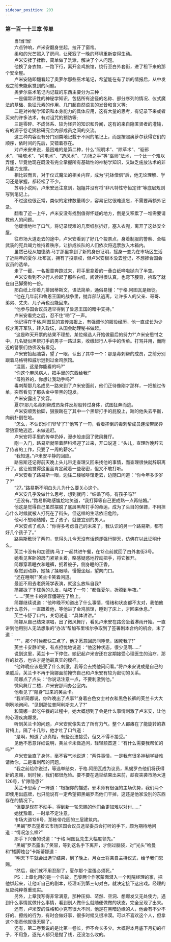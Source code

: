 ```yaml
---
sidebar_position: 203
---
```

### 第一百一十三章 传单  


　　当!当!当!  
　　六点钟响，卢米安翻身坐起，拉开了窗帘。  
　　柔和的光芒照入了房间，让死寂了一晚的环境重新变得生动。  
　　卢米安揉了揉脸，简单做了洗漱，解决了个人问题。  
　　他换了身衣物，一路下行，离开金鸡旅馆，绕行至白外套街，进了租下来的那个安全屋。  
　　卢米安随即翻看起了奥萝尔那些巫术笔记，希望能在有了新的情报后，从中发现之前未能察觉到的问题。  
　　奥萝尔巫术笔记内记载的东西主要分为三种：  
　　一是偏常识性的神秘学知识，包括所有途径的名称、部分序列的情况、仪式魔法的基础、象征元素的作用、几门超自然语言的发音和含义等;  
　　二是对神秘学知识和本身能力的具体应用，这有大量的思考，有记录下来或者买来的许多法术，有对诅咒的预防等;  
　　三是零碎、不成体系、较为怪异的知识和异闻，这有的来自隐匿贤者的灌输，有的源于卷毛狒狒研究会内部成员之间的交流。  
　　这三种内容没有分门别类地记载于不同的笔记上，而是按照奥萝尔获得它们的顺序，依时间的先后，交错着存在。  
　　对卢米安来说，最困难的是第二种，什么“照明术”、“除草术”、“驱邪术”、“唤魂术”、“闪电术”、“造风术”、“力场之手”等“巫师”法术，一个比一个难以弄懂，毕竟他现在既没有完全掌握所有基础性的神秘学知识，又缺乏施放法术的非凡能力支撑。  
　　相比较而言，对于仪式魔法的相关内容，成为“托钵僧侣”后，他无论理解、学习还是掌握，都轻松了不少。  
　　苏明小说网，卢米安还注意到，姐姐并没有将“非凡特性守恒定律”等底层规则写到笔记上。  
　　不过这也很正常，类似的定律数量稀少，容易记忆很难遗忘，不需要再额外记录。  
　　翻看了近一上午，卢米安没有找到值得怀疑的地方，倒是又积累了一堆需要请教他人的问题。  
　　他缓慢地吐了口气，将记录疑难的几页纸张折好，塞入衣兜，离开了这处安全屋。  
　　往市场大道走去的途中，卢米安看到了好几个投票点，身着制服的警察、全幅武装的宪兵竭力维持着秩序，让排成长队的人们依次将选票放入木箱内。  
　　虽然已经从加德纳.马丁那里拿到了新的身份证明，摇身一变为在市场区生活了近两年的夏尔.杜布瓦，拥有了投票权，但卢米安根本没去登记，不想掺合国会议员的选举。  
　　走了一截，一名报童奔跑过来，将手里拿着的一叠白纸哗啦抛向了半空。  
　　卢米安看到不少行人捡起了那些白纸，阅读得很认真，也弯下腰背，拾取了就在自己脚旁的一份。  
　　那白纸上印着几排因蒂斯文，语法简单，通俗易懂：“于格.阿图瓦是叛徒。  
　　“他在几年前和鲁恩王国的战争里，抛弃部队逃离，让许多人的父亲、哥哥、弟弟、丈夫、儿子再也没能回来。  
　　“他参与国会议员选举得到了鲁恩王国的暗中支持。”  
　　卢米安看完之后，忍不住“哟”了一声。  
　　他记得在于格.阿图瓦的宣传海报上，有强调他的服役经历，他一直成长为少校才离开军队，转入政坛，从国会助理秘书做起。  
　　“这是昨天开票的结果不理想，某位候选人开始做最后的努力?”卢米安思忖之中，几名疑似黑帮打手的男子一路过来，收缴起行人手中的传单。打骂并用，而附近的警察们仿佛没有看见。  
　　卢米安抬起脑袋，望了一眼，认出了其中一个：那是毒刺帮的成员，之前分别跟着马格特和威尔逊到过金鸡旅馆。  
　　“混蛋，这是你能看的吗?”  
　　“你这个麻风病人，把手里的东西给我!”  
　　“母狗养的，你想让我动手吗?”  
　　毒刺帮那几名成员一路来到了卢米安面前，他们正待像刚才那样，一把抢过传单，突然看见了那头金中带黑的短发。  
　　卢米安露出了笑容。  
　　夏尔!那几名毒刺帮成员条件反射般转过身体，试图狂奔而逃。  
　　卢米安顺势抬脚，狠狠踹在了其中一个黑帮打手的屁股上，踹的他失去平衡，向前扑倒在地。  
　　“怎么，不认识你们爷爷了?”他骂了一句，看着摔倒的毒刺帮成员连滚带爬异常狼狈地逃远，未做追赶。  
　　卢米安将手里的传单扔掉，漫步般走回了微风舞厅。  
　　刚一入门，路易斯就带着萨科塔迎了过来，开口说道：“头儿，查理昨晚辞去了侍者的工作，只要了一周的薪水。”  
　　“我知道。”卢米安平静的回应。  
　　路易斯还记得前天晚上头儿带走查理又回来找他的事情，而查理很快就辞职离开了。这让他觉得这里面肯定藏着一些秘密，但又不敢打听。  
　　卢米安看了路易斯一眼，边往二楼咖啡馆走去，边随口问道：“你今年多少岁了?”  
　　“27。”路易斯不明白头儿为什么要关心这个。  
　　卢米安几乎没做什么思考，想到就问：“结婚了吗，有孩子吗?”  
　　“还没有。”路易斯略感尴尬地笑道，“我打算等自己更成熟一点再结婚。”  
　　他这是觉得自己虽然摆脱了底层黑帮打手的命运，成为了头目的保镖，不用担心什么时候就被人打死在了街头，但这样的生活依旧危险。  
　　他可不想刚结婚，生了孩子，就便宜别的男人。  
　　卢米安点了点头：“你得多考虑自己的未来了，我认识的另一个路易斯，都有好几个孩子了。”  
　　路易斯敷衍了两句，觉得头儿今天没有话题却强行聊天，仿佛在以此证明什么。  
　　芙兰卡没有和加德纳.马丁一起共进午餐，在12点前就回了白外套街3号。  
　　她看见客卧的房门紧紧关着，略感疑惑地拧动把手，将它推开。  
　　简娜穿着睡衣和睡裤，拥着被子，侧身睡的正香。  
　　察觉到动静，她揉了揉眼睛，慢慢坐起，望向门口。  
　　“还在睡啊?”芙兰卡笑着问道。  
　　最近不用去老鸽笼学表演，就这么放纵自我?  
　　简娜拢了下棕黄的头发，咕哝了一句：“都怪夏尔，折腾到半夜。”  
　　“……”芙兰卡的笑容僵硬在了脸上。  
　　简娜继续说道：“他昨晚不知道出了什么事情，情绪和状态都不太对，我怕他出什么意外，一直跟着他，等他进了金鸡旅馆，睡到了床上，才回来休息。”  
　　芙兰卡舒了口气，关切说道：“具体讲讲。”  
　　简娜从自己结束演唱，出了微风舞厅，看见卢米安在路旁坐着淋雨开始。一直讲到他用别人无法想象的“办法”帮加布里埃尔争取到了签署剧本合约的机会，末了道：  
　　“艹，那个时候都快三点了，他才愿意回房间睡觉，困死我了!”  
　　芙兰卡安静听完，有点担忧地说道：“他这种状态，很少见啊……”  
　　说到这里，芙兰卡一下停住。她记起卢米安还在定期接受心理医生的治疗，那样的状态，也许才是他最真实的模样。  
　　“他昨晚应该是受了什么刺激，我等会去找他问问看。”将卢米安说成是自己的亲戚后，芙兰卡不再于简娜面前掩饰自己和卢米安有较为密切的关系。  
　　简娜点了点头：“你说话注意一点，不要刺激到他。”  
　　微风舞厅二楼，卢米安那间办公室内。  
　　他看见了“隐身”过来的芙兰卡。  
　　“我听简娜说，你昨晚出了点事?”身着白色女士衬衣和黑色长裤的芙兰卡大大咧咧地询问，“见到那位普阿利斯夫人了?”  
　　和简娜一起吃午餐的过程中，她大概想到了会是什么事情刺激了卢米安，让他的心理疾病爆发。  
　　听到芙兰卡的问题，卢米安就像失去了所有力气。整个人都瘫在了能旋转的靠背椅上。隔了十几秒，他才吐了口气道：  
　　“是啊，知道了点真相，有些没法接受，但又不得不接受。”  
　　见他不愿意详细说明，芙兰卡未做追问，轻轻颔首道：“有什么需要我帮忙的吗?”  
　　卢米安坐直了身体，毫不客气地说道：“两件事情，一是我有很多神秘学疑难请教你，二是毒刺帮的问题。  
　　“我之前给你说过，等选举结束，于格.阿图瓦成为议员，黑蝎罗杰他们将获得新的恩赐，到时候，我们都很危险。要不要在选举结果出来前，趁夜突袭市场大道126号，铲除隐患?”  
　　芙兰卡思索了一阵道：“根据你的描述，邪术师有很强的主场优势，我们两个即使用出底牌，也只能说有一定希望把黑蝎罗杰他们干掉，这还是他家没别的东西存在的情况下。  
　　“但要是现在不动手，得到新一轮恩赐的他们会更加难以对付……”  
　　她犹豫着，一时拿不定注意。  
　　市场大道126号，那栋带花园的三层建筑内。  
　　“黑蝎”罗杰望着去市场区国会议员选举委员会打听的手下，颇为期待地问道：“情况怎么样?”  
　　那手下兴奋的说道：“于格.阿图瓦先生大幅度领先。”  
　　“黑蝎”罗杰露出了笑容，等到这名手下离开，才侧过脑袋，对“光头”哈曼和“矮脚烛台”卡斯蒂娜道：  
　　“明天下午就会出选举结果，到了晚上，月女士将亲自主持仪式，给予我们恩赐。  
　　“然后，我们就不用忍耐了，夏尔那个混蛋必须死。”  
　　PS：上章化用的是一个典故，巴黎两个作家蒙面潜入一个剧院经理的家，把他绑起来，让他听自己的剧本，经理听到第三句对白，就决定接下这出戏。经理的反应纯粹尊重现实。  
　　另外，上章我写得非常满意，那种压抑、茫然、空洞、想爆发又无处使力，遇到什么事情就做什么事情，看到别人做什么就随便做做的状态，完全呈现了出来。  
　　还有，卢米安的性格和小克有很大不同，他是在黑暗边缘的人，他会有不少不好的、擦线的行为，有时会做好事，很多时候又很冷漠。可以不喜欢这个人，但拿这个指责他就很无聊了。  
　　还有，第二卷我说的是比第一卷长，但不会长多少。大概得本月底下月初的样子，不用急，逐光人都只是抛了线，还没怎么收的。  
